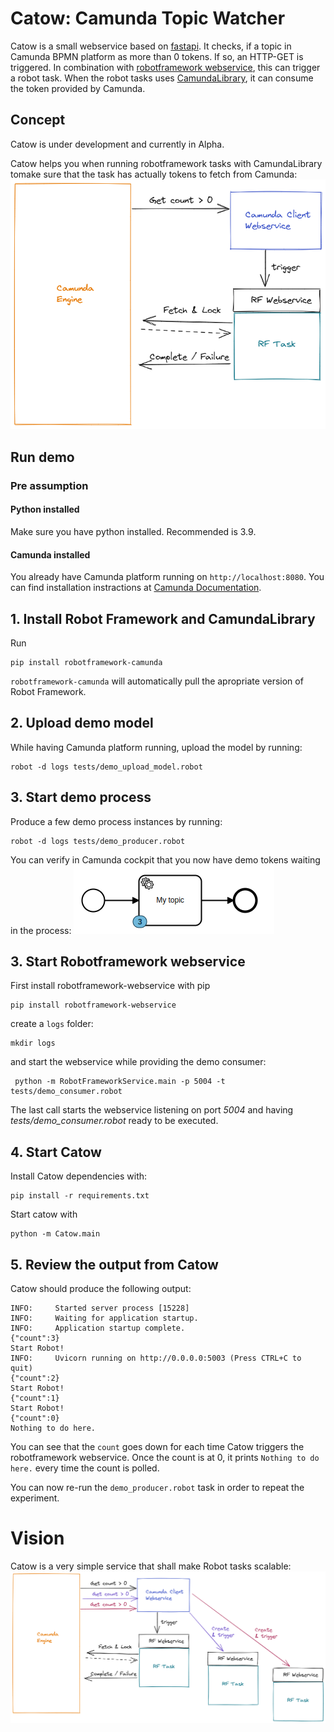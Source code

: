 # Catow: Camunda Topic Watcher
Catow is a small webservice based on [fastapi](https://fastapi.tiangolo.com/). 
It checks, if a topic in Camunda BPMN platform as more than 0 tokens. 
If so, an HTTP-GET is triggered. In combination with 
[robotframework webservice](https://github.com/postadress/robotframework-webservice), this can trigger a robot task. 
When the robot tasks uses [CamundaLibrary](https://github.com/MarketSquare/robotframework-camunda), 
it can consume the token provided by Camunda.

## Concept
Catow is under development and currently in Alpha.

Catow helps you when running robotframework tasks with CamundaLibrary tomake sure that the task
has actually tokens to fetch from Camunda:
![Catow concept](./images/camundalibrary-webservice-simple.png)

## Run demo
### Pre assumption
#### Python installed
Make sure you have python installed. Recommended is 3.9.

#### Camunda installed
You already have Camunda platform running on `http://localhost:8080`. You can find installation instractions at 
[Camunda Documentation](https://docs.camunda.org/manual/latest/introduction/downloading-camunda/#download-the-runtime).

## 1. Install Robot Framework and CamundaLibrary
Run
```shell
pip install robotframework-camunda
```
`robotframework-camunda` will automatically pull the apropriate version of Robot Framework.

## 2. Upload demo model
While having Camunda platform running, upload the model by running:
```shell
robot -d logs tests/demo_upload_model.robot
```

## 3. Start demo process
Produce a few demo process instances by running:
```shell
robot -d logs tests/demo_producer.robot
```
You can verify in Camunda cockpit that you now have demo tokens waiting in the process:
![Demo instances in process](./images/1-demo-tokens-in-process.png)

## 3. Start Robotframework webservice
First install robotframework-webservice with pip
```shell
pip install robotframework-webservice
```
create a `logs` folder:
```shell
mkdir logs
```
and start the webservice while providing the demo consumer:
```shell
 python -m RobotFrameworkService.main -p 5004 -t tests/demo_consumer.robot
```
The last call starts the webservice listening on port *5004* and having *tests/demo_consumer.robot* ready to be 
executed.

## 4. Start Catow
Install Catow dependencies with:
```shell
pip install -r requirements.txt
```
Start catow with
```shell
python -m Catow.main
```

## 5. Review the output from Catow
Catow should produce the following output:
```log
INFO:     Started server process [15228]
INFO:     Waiting for application startup.
INFO:     Application startup complete.
{"count":3}
Start Robot!
INFO:     Uvicorn running on http://0.0.0.0:5003 (Press CTRL+C to quit)
{"count":2}
Start Robot!
{"count":1}
Start Robot!
{"count":0}
Nothing to do here.
```
You can see that the `count` goes down for each time Catow triggers the robotframework webservice.
Once the count is at 0, it prints `Nothing to do here.` every time the count is polled.

You can now re-run the `demo_producer.robot` task in order to repeat the experiment.

# Vision
Catow is a very simple service that shall make Robot tasks scalable:
![Catow scaling](./images/camundalibrary-webservice-scaling.png)
